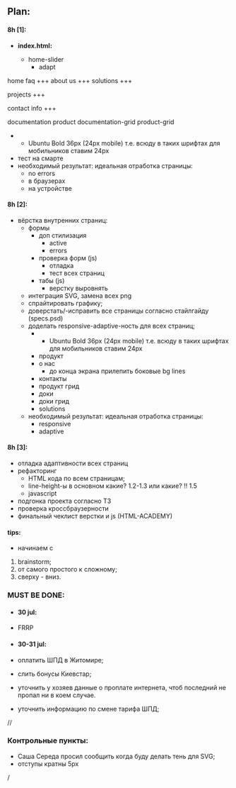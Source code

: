 ## __Plan__:





#### 8h [1]:
- __index.html:__

  - home-slider
    - adapt


home
faq +++
about us +++
solutions +++

projects +++

contact info +++

documentation
product
documentation-grid
product-grid





  - + Ubuntu Bold 36px (24px mobile) 	т.е. всюду в таких шрифтах для мобильников ставим 24px
 - тест на смарте
- необходимый результат: идеальная отработка страницы:
  - no errors
  - в браузерах
  - на устройстве


#### 8h [2]:
- вёрстка внутренних страниц:
  - формы
    - доп стилизация
      - active
      - errors
    - проверка форм (js)
      - отладка
      - тест всех страниц
    - табы (js)
      - верстку выровнять
  - интеграция SVG, замена всех png
  - спрайтировать графику;
  - доверстать/-исправить все страницы согласно стайлгайду (specs.psd)
  - доделать responsive-adaptive-ность для всех страниц;
    - + Ubuntu Bold 36px (24px mobile) 	т.е. всюду в таких шрифтах для мобильников ставим 24px
    - продукт
    - о нас
      - до конца экрана прилепить боковые bg lines
    - контакты
    - продукт грид
    - доки
    - доки грид
    - solutions
  - необходимый результат: идеальная отработка страницы:
    - responsive
    - adaptive




#### 8h [3]:
- отладка адаптивности всех страниц
- рефакторинг
  - HTML кода по всем страницам;
  - line-height-ы в основном какие? 1.2-1.3 или какие? !! 1.5
  - javascript
- подгонка проекта согласно ТЗ
- проверка кроссбраузерности
- финальный чеклист верстки и js (HTML-ACADEMY)


#### tips:
- начинаем с
 1. brainstorm;
 2. от самого простого к сложному;
 3. сверху - вниз.



### MUST BE DONE:

- #### 30 jul:
 - FRRP

- #### 30-31 jul:
 - оплатить ШПД в Житомире;
 - слить бонусы Киевстар;
 - уточнить у хозяев данные о проплате интернета, чтоб последний не пропал ни в коем случае.
  - уточнить информацию по смене тарифа ШПД;






//




### Контрольные пункты:

  - Саша Середа просил сообщить когда буду делать тень для SVG;
  - отступы кратны 5px



/
